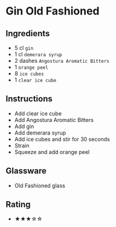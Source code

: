 # Gin Old Fashioned

## Ingredients
- 5 cl `gin`
- 1 cl `demerara syrup`
- 2 dashes `Angostura Aromatic Bitters`
- 1 `orange peel`
- 8 `ice cubes`
- 1 `clear ice cube`

## Instructions
- Add clear ice cube
- Add Angostura Aromatic Bitters
- Add gin
- Add demerara syrup
- Add ice cubes and stir for 30 seconds
- Strain
- Squeeze and add orange peel

## Glassware
- Old Fashioned glass

## Rating
- ★★★☆☆